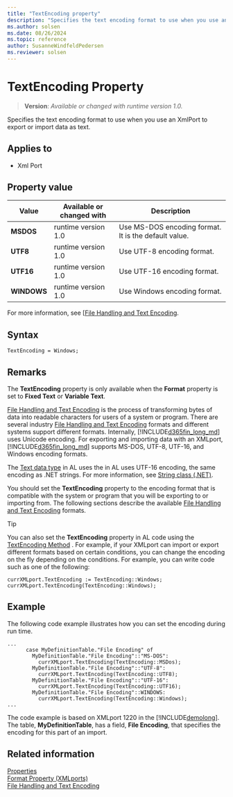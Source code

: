 ```yaml
---
title: "TextEncoding property"
description: "Specifies the text encoding format to use when you use an XmlPort to export or import data as text."
ms.author: solsen
ms.date: 08/26/2024
ms.topic: reference
author: SusanneWindfeldPedersen
ms.reviewer: solsen
---
```

[//]: # (START>DO_NOT_EDIT)
[//]: # (IMPORTANT:Do not edit any of the content between here and the END>DO_NOT_EDIT.)
[//]: # (Any modifications should be made in the .xml files in the ModernDev repo.)
# TextEncoding Property
> **Version**: _Available or changed with runtime version 1.0._

Specifies the text encoding format to use when you use an XmlPort to export or import data as text.

## Applies to
-   Xml Port

## Property value

|Value|Available or changed with|Description|
|-----------|-----------|---------------------------------------|
|**MSDOS**|runtime version 1.0|Use MS-DOS encoding format. It is the default value.|
|**UTF8**|runtime version 1.0|Use UTF-8 encoding format.|
|**UTF16**|runtime version 1.0|Use UTF-16 encoding format.|
|**WINDOWS**|runtime version 1.0|Use Windows encoding format.|

[//]: # (IMPORTANT: END>DO_NOT_EDIT)


For more information, see [[File Handling and Text Encoding](../devenv-file-handling-and-text-encoding.md).  

## Syntax

```AL
TextEncoding = Windows;
```
 
## Remarks

The **TextEncoding** property is only available when the **Format** property is set to **Fixed Text** or **Variable Text**.

[File Handling and Text Encoding](../devenv-file-handling-and-text-encoding.md) is the process of transforming bytes of data into readable characters for users of a system or program. There are several industry [File Handling and Text Encoding](../devenv-file-handling-and-text-encoding.md) formats and different systems support different formats. Internally, [!INCLUDE[d365fin_long_md](../includes/d365fin_long_md.md)] uses Unicode encoding. For exporting and importing data with an XMLport, [!INCLUDE[d365fin_long_md](../includes/d365fin_long_md.md)] supports MS-DOS, UTF-8, UTF-16, and Windows encoding formats. 

The [Text data type](../methods-auto/text/text-data-type.md) in AL uses the in AL uses UTF-16 encoding, the same encoding as .NET strings. For more information, see [String class (.NET)](/dotnet/api/system.string?view=net-8.0&preserve-view=true).
  
You should set the **TextEncoding** property to the encoding format that is compatible with the system or program that you will be exporting to or importing from. The following sections describe the available [File Handling and Text Encoding](../devenv-file-handling-and-text-encoding.md) formats.  
  
> [!TIP]  
> You can also set the **TextEncoding** property in AL code using the [TextEncoding Method](../methods-auto/xmlport/xmlportinstance-TextEncoding-method.md) . For example, if your XMLport can import or export different formats based on certain conditions, you can change the encoding on the fly depending on the conditions. For example, you can write code such as one of the following:  
> 
> `currXMLport.TextEncoding := TextEncoding::Windows;`  
> `currXMLport.TextEncoding(TextEncoding::Windows);`
  
## Example

The following code example illustrates how you can set the encoding during run time.  
  
```AL
...  
      case MyDefinitionTable."File Encoding" of  
        MyDefinitionTable."File Encoding"::"MS-DOS":  
          currXMLport.TextEncoding(TextEncoding::MSDos);  
        MyDefinitionTable."File Encoding"::"UTF-8":  
          currXMLport.TextEncoding(TextEncoding::UTF8);  
        MyDefinitionTable."File Encoding"::"UTF-16":  
          currXMLport.TextEncoding(TextEncoding::UTF16);  
        MyDefinitionTable."File Encoding"::WINDOWS:  
          currXMLport.TextEncoding(TextEncoding::Windows);  
...  
```  
  
The code example is based on XMLport 1220 in the [!INCLUDE[demolong](../includes/demolong_md.md)]. The table, **MyDefinitionTable**, has a field, **File Encoding**, that specifies the encoding for this part of an import.  
  
## Related information  

[Properties](devenv-properties.md)   
[Format Property \(XMLports\)](devenv-format-property.md)   
[File Handling and Text Encoding](../devenv-file-handling-and-text-encoding.md)